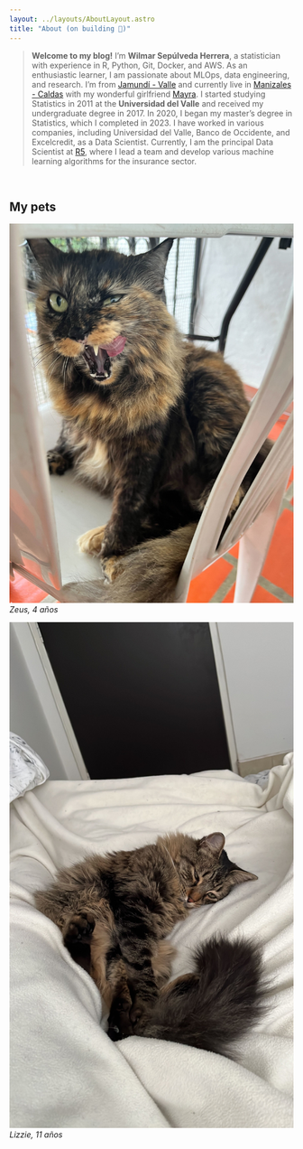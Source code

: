 ```yaml
---
layout: ../layouts/AboutLayout.astro
title: "About (on building 🔨)"
---
```


> **Welcome to my blog!** I’m **Wilmar Sepúlveda Herrera**, a statistician with experience in R, Python, Git, Docker, and AWS. As an enthusiastic learner, I am passionate about MLOps, data engineering, and research. I’m from [Jamundí - Valle](https://es.wikipedia.org/wiki/Jamund%C3%AD) and currently live in [Manizales - Caldas](https://es.wikipedia.org/wiki/Manizales) with my wonderful girlfriend [Mayra](https://www.linkedin.com/in/mayra-alejandra-mej%C3%ADa-mart%C3%ADnez-3abb81178/). I started studying Statistics in 2011 at the **Universidad del Valle** and received my undergraduate degree in 2017. In 2020, I began my master’s degree in Statistics, which I completed in 2023. I have worked in various companies, including Universidad del Valle, Banco de Occidente, and Excelcredit, as a Data Scientist. Currently, I am the principal Data Scientist at [R5](https://www.grupor5.com), where I lead a team and develop various machine learning algorithms for the insurance sector.


<br/>

## My pets

![Zeus](../assets/zeus.jpg)  
*Zeus, 4 años*

![Lizzie](../assets/lizzie.jpg)  
*Lizzie, 11 años*
